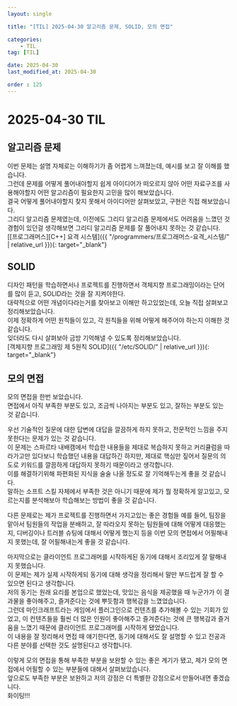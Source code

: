 ```yaml
---
layout: single

title: "[TIL] 2025-04-30 알고리즘 문제, SOLID, 모의 면접"

categories:
    - TIL
tag: [TIL]

date: 2025-04-30
last_modified_at: 2025-04-30

order : 125
---
```


# 2025-04-30 TIL

## 알고리즘 문제

이번 문제는 설명 자체로는 이해하기가 좀 어렵게 느껴졌는데, 예시를 보고 잘 이해를 했습니다.  
그런데 문제를 어떻게 풀어내야할지 쉽게 아이디어가 떠오르지 않아 어떤 자료구조를 사용해야할지 어떤 알고리즘이 필요한지 고민을 많이 해보았습니다.  
결국 어떻게 풀어내야할지 찾지 못해서 아이디어만 살펴보았고, 구현은 직접 해보았습니다.  
그리디 알고리즘 문제였는데, 이전에도 그리디 알고리즘 문제에서도 어려움을 느꼈던 것 경험이 있던걸 생각해보면 그리디 알고리즘 문제를 잘 풀어내지 못하는 것 같습니다.  
[[프로그래머스][C++] 요격 시스템]({{ "/programmers/프로그래머스-요격_시스템/" | relative_url }}){: target="_blank"}

## SOLID

디자인 패턴을 학습하면서나 프로젝트를 진행하면서 객체지향 프로그래밍이라는 단어를 많이 듣고, SOLID라는 것을 잘 지켜야한다.  
대략적으로 어떤 개념이다라는거를 찾아보고 이해만 하고있었는데, 오늘 직접 살펴보고 정리해보았습니다.  
이제 정확하게 어떤 원칙들이 있고, 각 원칙들을 위해 어떻게 해주어야 하는지 이해한 것 같습니다.  
잊더라도 다시 살펴보아 금방 기억해낼 수 있도록 정리해보았습니다.  
[객체지향 프로그래밍 제 5원칙 SOLID]({{ "/etc/SOLID/" | relative_url }}){: target="_blank"}

## 모의 면접

모의 면접을 한번 보았습니다.  
면접에서 아직 부족한 부분도 있고, 조금씩 나아지는 부분도 있고, 잘하는 부분도 있는 것 같습니다.

우선 기술적인 질문에 대한 답변에 대답을 깔끔하게 하지 못하고, 전문적인 느낌을 주지못한다는 문제가 있는 것 같습니다.  
이 문제는 스파르타 내배캠에서 학습한 내용들을 제대로 복습하지 못하고 커리큘럼을 따라가고만 있다보니 학습했던 내용을 대답하긴 하지만, 제대로 핵심만 짚어서 질문의 의도로 키워드를 깔끔하게 대답하지 못하기 때문이라고 생각합니다.  
이를 해결하기위해 파편화된 지식을 술술 나올 정도로 잘 기억해두는게 좋을 것 같습니다.  
말하는 소프트 스킬 자체에서 부족한 것은 아니기 때문에 제가 뭘 정확하게 알고있고, 모르는지를 분석해보아 학습해보는 방법이 좋을 것 같습니다.  

다른 문제로는 제가 프로젝트를 진행하면서 가지고있는 좋은 경험들 예를 들어, 팀장을 맡아서 팀원들의 작업을 분배하고, 잘 따라오지 못하는 팀원들에 대해 어떻게 대응했는지, 디버깅이나 트러블 슈팅에 대해서 어떻게 했는지 등을 이번 모의 면접에서 어필해내지 못했는데, 잘 어필해내는게 좋을 것 같습니다.

마지막으로는 클라이언트 프로그래머를 시작하게된 동기에 대해서 조리있게 잘 말해내지 못했습니다.  
이 문제는 제가 실제 시작하게되 동기에 대해 생각을 정리해서 말만 부드럽게 잘 할 수 있으면 된다고 생각합니다.  
저의 동기는 원래 요리를 본업으로 했었는데, 맛있는 음식을 제공했을 때 누군가가 이 결과물을 좋아해주고, 즐겨준다는 것에 뿌듯함과 행복감을 느꼈었습니다.  
그런데 마인크래프트라는 게임에서 플러그인으로 컨텐츠를 추가해볼 수 있는 기회가 있었고, 이 컨텐츠들을 훨씬 더 많은 인원이 좋아해주고 즐겨준다는 것에 큰 행복감과 즐거움을 느꼈기 때문에 클라이언트 프로그래머를 시작하게 됐었습니다.  
이 내용을 잘 정리해서 면접 때 얘기한다면, 동기에 대해서도 잘 설명할 수 있고 전공과 다른 분야를 선택한 것도 설명된다고 생각합니다.

이렇게 모의 면접을 통해 부족한 부분을 보완할 수 있는 좋은 계기가 됐고, 제가 모의 면접에서 어필할 수 있는 부분들에 대해서 살펴보았습니다.  
앞으로도 부족한 부분은 보완하고 저의 강점은 더 특별한 강점으로서 만들어내면 좋겠습니다.  
화이팅!!!